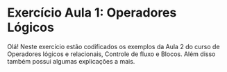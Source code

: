 # Exercício Aula 1: Operadores Lógicos

Olá! Neste exercício estão codificados os exemplos da Aula 2 do curso de Operadores lógicos e relacionais, Controle de fluxo e Blocos. Além disso também possui algumas explicações a mais.
